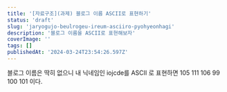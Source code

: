 ```yaml
---
title: '[자료구조](과제) 블로그 이름 ASCII로 표현하기'
status: 'draft'
slug: 'jaryogujo-beulrogeu-ireum-asciiro-pyohyeonhagi'
description: '블로그 이름을 ASCII로 표현해보자'
coverImage: ''
tags: []
publishedAt: '2024-03-24T23:54:26.597Z'
---
```


블로그 이름은 딱히 없으니 내 닉네임인 iojcde를 ASCII 로 표현하면 105 111 106 99 100 101 이다.